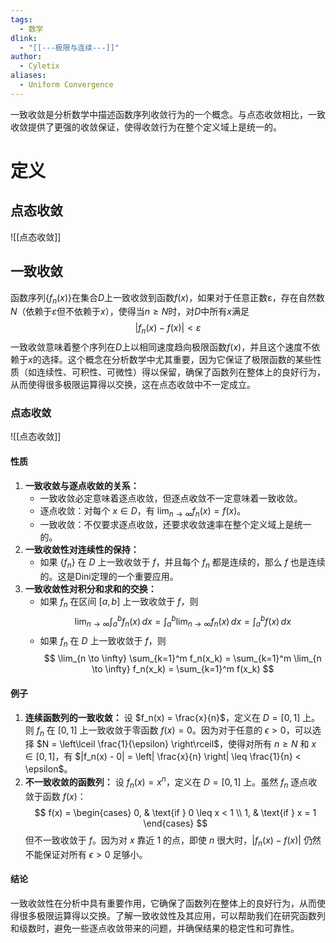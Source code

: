 ```yaml
---
tags:
  - 数学
dlink:
  - "[[---极限与连续---]]"
author:
  - Cyletix
aliases:
  - Uniform Convergence
---
```

一致收敛是分析数学中描述函数序列收敛行为的一个概念。与点态收敛相比，一致收敛提供了更强的收敛保证，使得收敛行为在整个定义域上是统一的。
# 定义


## 点态收敛
![[点态收敛]]

## 一致收敛
函数序列$\{f_n(x)\}$在集合$D$上一致收敛到函数$f(x)$，如果对于任意正数ε，存在自然数${} N$（依赖于$ε$但不依赖于$x$），使得当$n≥N$时，对$D$中所有$x$满足  $$ |f_n(x)-f(x)|<ε $$
一致收敛意味着整个序列在$D$上以相同速度趋向极限函数$f(x)$，并且这个速度不依赖于$x$的选择。这个概念在分析数学中尤其重要，因为它保证了极限函数的某些性质（如连续性、可积性、可微性）得以保留，确保了函数列在整体上的良好行为，从而使得很多极限运算得以交换，这在点态收敛中不一定成立。




### 点态收敛
![[点态收敛]]

#### 性质
1. **一致收敛与逐点收敛的关系：**
   - 一致收敛必定意味着逐点收敛，但逐点收敛不一定意味着一致收敛。
   - 逐点收敛：对每个 $x \in D$，有 $\lim_{n \to \infty} f_n(x) = f(x)$。
   - 一致收敛：不仅要求逐点收敛，还要求收敛速率在整个定义域上是统一的。
2. **一致收敛性对连续性的保持：**
   - 如果 $\{f_n\}$ 在 $D$ 上一致收敛于 $f$，并且每个 $f_n$ 都是连续的，那么 $f$ 也是连续的。这是Dini定理的一个重要应用。
3. **一致收敛性对积分和求和的交换：**
   - 如果 $f_n$ 在区间 $[a, b]$ 上一致收敛于 $f$，则
     $$ \lim_{n \to \infty} \int_a^b f_n(x) \, dx = \int_a^b \lim_{n \to \infty} f_n(x) \, dx = \int_a^b f(x) \, dx $$
   - 如果 $f_n$ 在 $D$ 上一致收敛于 $f$，则
     $$ \lim_{n \to \infty} \sum_{k=1}^m f_n(x_k) = \sum_{k=1}^m \lim_{n \to \infty} f_n(x_k) = \sum_{k=1}^m f(x_k) $$
#### 例子
1. **连续函数列的一致收敛：**
   设 $f_n(x) = \frac{x}{n}$，定义在 $D = [0, 1]$ 上。则 $f_n$ 在 $[0, 1]$ 上一致收敛于零函数 $f(x) = 0$。因为对于任意的 $\epsilon > 0$，可以选择 $N = \left\lceil \frac{1}{\epsilon} \right\rceil$，使得对所有 $n \geq N$ 和 $x \in [0, 1]$，有 $|f_n(x) - 0| = \left| \frac{x}{n} \right| \leq \frac{1}{n} < \epsilon$。
2. **不一致收敛的函数列：**
   设 $f_n(x) = x^n$，定义在 $D = [0, 1]$ 上。虽然 $f_n$ 逐点收敛于函数 $f(x)$：
   $$ f(x) = \begin{cases} 
   0, & \text{if } 0 \leq x < 1 \\
   1, & \text{if } x = 1 
   \end{cases} $$
   但不一致收敛于 $f$。因为对 $x$ 靠近 1 的点，即使 $n$ 很大时，$|f_n(x) - f(x)|$ 仍然不能保证对所有 $\epsilon > 0$ 足够小。
#### 结论
一致收敛性在分析中具有重要作用，它确保了函数列在整体上的良好行为，从而使得很多极限运算得以交换。了解一致收敛性及其应用，可以帮助我们在研究函数列和级数时，避免一些逐点收敛带来的问题，并确保结果的稳定性和可靠性。
